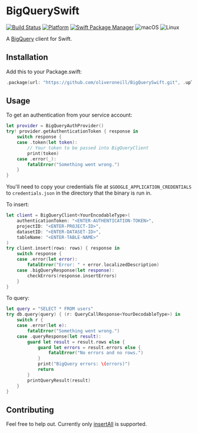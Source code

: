 # BigQuerySwift

[![Build Status](https://travis-ci.org/oliveroneill/BigQuerySwift.svg?branch=master)](https://travis-ci.org/oliveroneill/BigQuerySwift)
[![Platform](https://img.shields.io/badge/Swift-4.2-orange.svg)](https://img.shields.io/badge/Swift-4.2-orange.svg)
[![Swift Package Manager](https://img.shields.io/badge/spm-compatible-brightgreen.svg?style=flat)](https://swift.org/package-manager)
![macOS](https://img.shields.io/badge/os-macOS-green.svg?style=flat)
![Linux](https://img.shields.io/badge/os-linux-green.svg?style=flat)

A [BigQuery](https://cloud.google.com/bigquery/) client for Swift.

## Installation
Add this to your Package.swift:

```swift
.package(url: "https://github.com/oliveroneill/BigQuerySwift.git", .upToNextMajor(from: "0.0.1")),
```

## Usage
To get an authentication from your service account:
```swift
let provider = BigQueryAuthProvider()
try! provider.getAuthenticationToken { response in
    switch response {
    case .token(let token):
        // Your token to be passed into BigQueryClient
        print(token)
    case .error(_):
        fatalError("Something went wrong.")
    }
}
```
You'll need to copy your credentials file at `$GOOGLE_APPLICATION_CREDENTIALS`
to `credentials.json` in the directory that the binary is run in.

To insert:
```swift
let client = BigQueryClient<YourEncodableType>(
    authenticationToken: "<ENTER-AUTHENTICATION-TOKEN>",
    projectID: "<ENTER-PROJECT-ID>",
    datasetID: "<ENTER-DATASET-ID>",
    tableName: "<ENTER-TABLE-NAME>"
)
try client.insert(rows: rows) { response in
    switch response {
    case .error(let error):
        fatalError("Error: " + error.localizedDescription)
    case .bigQueryResponse(let response):
        checkErrors(response.insertErrors)
    }
}
```

To query:
```swift
let query = "SELECT * FROM users"
try db.query(query) { (r: QueryCallResponse<YourDecodableType>) in
    switch r {
    case .error(let e):
        fatalError("Something went wrong.")
    case .queryResponse(let result):
        guard let result = result.rows else {
            guard let errors = result.errors else {
                fatalError("No errors and no rows.")
            }
            print("BigQuery errors: \(errors)")
            return
        }
        printQueryResult(result)
    }
}
```

## Contributing
Feel free to help out. Currently only
[insertAll](https://cloud.google.com/bigquery/docs/reference/rest/v2/tabledata/insertAll)
is supported.